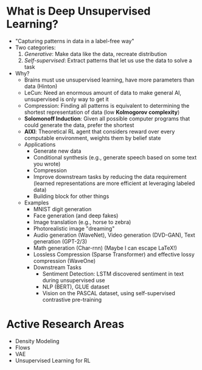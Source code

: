 # What is Deep Unsupervised Learning?
* "Capturing patterns in data in a label-free way"
* Two categories:
  1) _Generative_: Make data like the data, recreate distribution
  2) _Self-supervised_: Extract patterns that let us use the data to solve a task
* Why?
  * Brains must use unsupervised learning, have more parameters than data (Hinton)
  * LeCun: Need an enormous amount of data to make general AI, unsupervised is only way to get it
  * Compression: Finding all patterns is equivalent to determining the shortest representation of data (low **Kolmogorov complexity**)
  * **Solomonoff Induction**: Given all possible computer programs that could generate the data, prefer the shortest
  * **AIXI**: Theoretical RL agent that considers reward over every computable environment, weights them by belief state 
  * Applications
    * Generate new data
    * Conditional synthesis (e.g., generate speech based on some text you wrote)
    * Compression
    * Improve downstream tasks by reducing the data requirement (learned representations are more efficient at leveraging labeled data)
    * Building block for other things
  * Examples
    * MNIST digit generation
    * Face generation (and deep fakes)
    * Image translation (e.g., horse to zebra)
    * Photorealistic image "dreaming"
    * Audio generation (WaveNet), Video generation (DVD-GAN), Text generation (GPT-2/3)
    * Math generation (Char-rnn) (Maybe I can escape LaTeX!)
    * Lossless Compression (Sparse Transformer) and effective lossy compression (WaveOne) 
    * Downstream Tasks
      * Sentiment Detection: LSTM discovered sentiment in text during unsupervised use
      * NLP (BERT), GLUE dataset
      * Vision on the PASCAL dataset, using self-supervised contrastive pre-training
# Active Research Areas
* Density Modeling
* Flows
* VAE
* Unsupervised Learning for RL
      